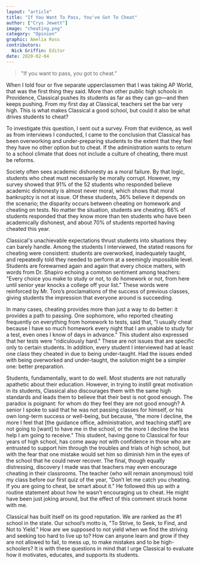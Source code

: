```yaml
---
layout: "article"
title: "If You Want To Pass, You've Got To Cheat"
author: ["Crys Jewett"]
image: "cheating.png"
category: "Opinion"
graphic: Amelia Ross
contributors:
  Nick Griffin: Editor
date: 2020-02-04
---
```

> "If you want to pass, you got to cheat."

When I told four or five separate upperclassmen that I was taking AP World, that was the first thing they said. More than other public high schools in Providence, Classical pushes its students as far as they can go—and then keeps pushing. From my first day at Classical, teachers set the bar very high. This is what makes Classical a good school, but could it also be what drives students to cheat?

To investigate this question, I sent out a survey. From that evidence, as well as from interviews I conducted, I came to the conclusion that Classical has been overworking and under-preparing students to the extent that they feel they have no other option but to cheat. If the administration wants to return to a school climate that does not include a culture of cheating, there must be reforms.

Society often sees academic dishonesty as a moral failure. By that logic, students who cheat must necessarily be morally corrupt. However, my survey showed that 91% of the 52 students who responded believe academic dishonesty is almost never moral, which shows that moral bankruptcy is not at issue. Of these students, 36% believe it depends on the scenario; the disparity occurs between cheating on homework and cheating on tests. No matter the situation, students are cheating. 66% of students responded that they know more than ten students who have been academically dishonest, and about 70% of students reported having cheated this year.

Classical's unachievable expectations thrust students into situations they can barely handle. Among the students I interviewed, the stated reasons for cheating were consistent: students are overworked, inadequately taught, and repeatedly told they needed to perform at a seemingly impossible level. Students are forewarned again and again that every choice matters, with words from Dr. Shapiro echoing a common sentiment among teachers: "Every choice you make to study or not, to do homework or not, from here until senior year knocks a college off your list." These words were reinforced by Mr. Toro’s proclamations of the success of previous classes, giving students the impression that everyone around is succeeding.

In many cases, cheating provides more than just a way to do better: it provides a path to passing. One sophomore, who reported cheating frequently on everything from homework to tests, said that, "I usually cheat because I have so much homework every night that I am unable to study for a test, even ones I know of days in advance." This student also expressed that her tests were "ridiculously hard." These are not issues that are specific only to certain students. In addition, every student I interviewed had at least one class they cheated in due to being under-taught. Had the issues ended with being overworked and under-taught, the solution might be a simpler one: better preparation.

Students, fundamentally, want to do well. Most students are not naturally apathetic about their education. However, in trying to instill great motivation in its students, Classical also discourages them with the same high standards and leads them to believe that their best is not good enough. The paradox is poignant: for whom do they feel they are not good enough? A senior I spoke to said that he was not passing classes for himself, or his own long-term success or well-being, but because, "the more I decline, the more I feel that [the guidance office, administration, and teaching staff] are not going to [want] to have me in the school, or the more I decline the less help I am going to receive." This student, having gone to Classical for four years of high school, has come away not with confidence in those who are entrusted to support him through the troubles and trials of high school, but with the fear that one mistake would set him so diminish him in the eyes of the school that he could never recover. The final, though equally distressing, discovery I made was that teachers may even encourage cheating in their classrooms. The teacher (who will remain anonymous) told my class before our first quiz of the year, "Don’t let me catch you cheating. If you are going to cheat, be smart about it." He followed this up with a routine statement about how he wasn’t encouraging us to cheat. He might have been just joking around, but the effect of this comment struck home with me.

Classical has built itself on its good reputation. We are ranked as the #1 school in the state. Our school’s motto is, "To Strive, to Seek, to Find, and Not to Yield." How are we supposed to not yield when we find the striving and seeking too hard to live up to? How can anyone learn and grow if they are not allowed to fail, to mess up, to make mistakes and to be high-schoolers? It is with these questions in mind that I urge Classical to evaluate how it motivates, educates, and supports its students.
